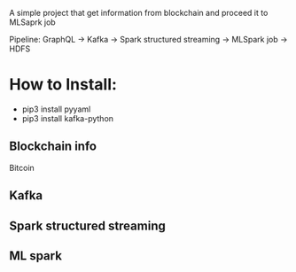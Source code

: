 A simple project that get information from blockchain and proceed it to MLSaprk job

Pipeline:
GraphQL -> Kafka -> Spark structured streaming -> MLSpark job -> HDFS

# How to Install:
   + pip3 install pyyaml
   + pip3 install kafka-python



## Blockchain info
Bitcoin

## Kafka

## Spark structured streaming

## ML spark
